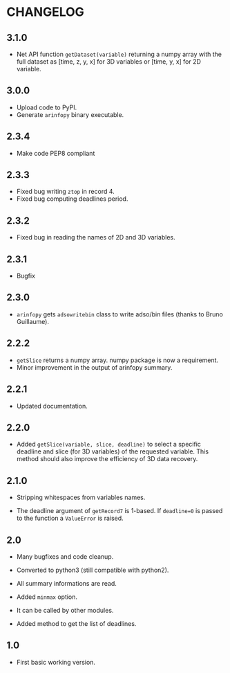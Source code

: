 # CHANGELOG

## 3.1.0

- Net API function `getDataset(variable)` returning a numpy array with the full
 dataset as [time, z, y, x] for 3D variables or [time, y, x] for 2D variable.

## 3.0.0

- Upload code to PyPI.
- Generate `arinfopy` binary executable.

## 2.3.4

- Make code PEP8 compliant

## 2.3.3

- Fixed bug writing `ztop` in record 4.
- Fixed bug computing deadlines period.

## 2.3.2

- Fixed bug in reading the names of 2D and 3D variables.

## 2.3.1

- Bugfix

## 2.3.0

- `arinfopy` gets `adsowritebin` class to write adso/bin files (thanks to Bruno Guillaume).

## 2.2.2

- `getSlice` returns a numpy array. numpy package is now a requirement.
- Minor improvement in the output of arinfopy summary.

## 2.2.1

- Updated documentation.

## 2.2.0

- Added `getSlice(variable, slice, deadline)` to select a specific deadline and slice (for 3D variables) of the requested variable. This method should also improve the efficiency of 3D data recovery.

## 2.1.0

- Stripping whitespaces from variables names.

- The deadline argument of `getRecord7` is 1-based. If `deadline=0` is passed to the function a `ValueError` is raised.

## 2.0

- Many bugfixes and code cleanup.

- Converted to python3 (still compatible with python2).

- All summary informations are read.

- Added `minmax` option.

- It can be called by other modules.

- Added method to get the list of deadlines.

## 1.0

- First basic working version.
